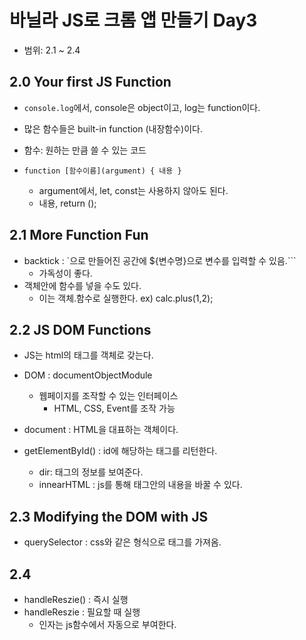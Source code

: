 # 바닐라 JS로 크롬 앱 만들기 Day3
+ 범위: 2.1 ~ 2.4

## 2.0 Your first JS Function
+ `console.log`에서, console은 object이고, log는 function이다.

+ 많은 함수들은 built-in function (내장함수)이다.

+ 함수: 원하는 만큼 쓸 수 있는 코드

+ `function [함수이름](argument) {
  내용
}`
  +  argument에서, let, const는 사용하지 않아도 된다.
  + 내용, return ();

## 2.1 More Function Fun
+ backtick : `으로 만들어진 공간에 ${변수명}으로 변수를 입력할 수 있음.```
  + 가독성이 좋다.
+ 객체안에 함수를 넣을 수도 있다.
  + 이는 객체.함수로 실행한다. ex) calc.plus(1,2);

## 2.2 JS DOM Functions
+ JS는 html의 태그를 객체로 갖는다.

+ DOM : documentObjectModule
  + 웹페이지를 조작할 수 있는 인터페이스
    + HTML, CSS, Event를 조작 가능


+ document : HTML을 대표하는 객체이다.
+ getElementById() : id에 해당하는 태그를 리턴한다.
  + dir: 태그의 정보를 보여준다.
  + innearHTML : js를 통해 태그안의 내용을 바꿀 수 있다.

## 2.3 Modifying the DOM with JS
+ querySelector : css와 같은 형식으로 태그를 가져옴.

## 2.4

+ handleReszie() : 즉시 실행
+ handleReszie : 필요할 때 실행
  + 인자는 js함수에서 자동으로 부여한다.
